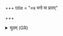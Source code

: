 +++
title = "०७ भगो मा प्रातर्"

+++
<details><summary>मूलम् (GR)</summary>

भगो मा प्रातर् अवतु  
भगो मध्यन्दिनं परि ।  
अपराह्णे वयं भगं  
वास इव परि दध्महे ॥
</details>